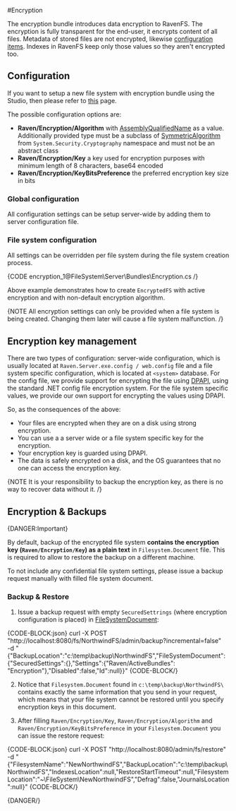 ﻿#Encryption

The encryption bundle introduces data encryption to RavenFS. The encryption is fully transparent for the end-user, it encrypts content of all files.
Metadata of stored files are not encrypted, likewise [configuration items](../../configurations). Indexes in RavenFS keep only those values so they aren't encrypted too.

## Configuration

If you want to setup a new file system with encryption bundle using the Studio, then please refer to [this](../../studio/how-to/how-to-setup-encryption) page.

The possible configuration options are:   

* **Raven/Encryption/Algorithm** with [AssemblyQualifiedName](http://msdn.microsoft.com/en-us/library/system.type.assemblyqualifiedname.aspx) as a value. Additionally provided type must be a subclass of [SymmetricAlgorithm](http://msdn.microsoft.com/en-us/library/system.security.cryptography.symmetricalgorithm.aspx) from `System.Security.Cryptography` namespace and must not be an abstract class    
* **Raven/Encryption/Key** a key used for encryption purposes with minimum length of 8 characters, base64 encoded   
* **Raven/Encryption/KeyBitsPreference** the preferred encryption key size in bits  

### Global configuration

All configuration settings can be setup server-wide by adding them to server configuration file.

### File system configuration

All settings can be overridden per file system during the file system creation process.

{CODE encryption_1@FileSystem\Server\Bundles\Encryption.cs /}

Above example demonstrates how to create `EncryptedFS` with active encryption and with non-default encryption algorithm.

{NOTE All encryption settings can only be provided when a file system is being created. Changing them later will cause a file system malfunction. /}

## Encryption key management

There are two types of configuration: server-wide configuration, which is usually located at `Raven.Server.exe.config / web.config` file and a file system specific configuration, which is located at `<system>` database. For the config file, we provide support for encrypting the file using [DPAPI](http://en.wikipedia.org/wiki/Data_Protection_API), using the standard .NET config file encryption system. For the file system specific values, we provide our own support for encrypting the values using DPAPI.

So, as the consequences of the above:    

*	Your files are encrypted when they are on a disk using strong encryption.    
*	You can use a a server wide or a file system specific key for the encryption.   
*	Your encryption key is guarded using DPAPI.   
*	The data is safely encrypted on a disk, and the OS guarantees that no one can access the encryption key.   

{NOTE It is your responsibility to backup the encryption key, as there is no way to recover data without it. /}

## Encryption & Backups

{DANGER:Important}

By default, backup of the encrypted file system **contains the encryption key (`Raven/Encryption/Key`) as a plain text** in `Filesystem.Document` file. This is required to allow to restore the backup on a different machine. 

To not include any confidential file system settings, please issue a backup request manually with filled file system document.

### Backup & Restore

1. Issue a backup request with empty `SecuredSettrings` (where encryption configuration is placed) in [FileSystemDocument](../../../glossary/file-system-document):

{CODE-BLOCK:json}
curl -X POST "http://localhost:8080/fs/NorthwindFS/admin/backup?incremental=false" \
-d "{\"BackupLocation\":\"c:\\temp\\backup\\NorthwindFS\",\"FileSystemDocument\":{\"SecuredSettings\":{},\"Settings\":{\"Raven/ActiveBundles\": \"Encryption\"},\"Disabled\":false,\"Id\":null}}"
{CODE-BLOCK/}

2. Notice that `Filesystem.Document` found in `c:\temp\backup\NorthwindFS\` contains exactly the same information that you send in your request, which means that your file system cannot be restored until you specify encryption keys in this document.

3. After filling `Raven/Encryption/Key`, `Raven/Encryption/Algorithm` and `Raven/Encryption/KeyBitsPreference` in your `Filesystem.Document` you can issue the restore request:

{CODE-BLOCK:json}
curl -X POST "http://localhost:8080/admin/fs/restore" \
-d "{\"FilesystemName\":\"NewNorthwindFS\",\"BackupLocation\":\"c:\\temp\\backup\\NorthwindFS\",\"IndexesLocation\":null,\"RestoreStartTimeout\":null,\"FilesystemLocation\":\"~\\FileSystem\\NewNorthwindFS\",\"Defrag\":false,\"JournalsLocation\":null}"
{CODE-BLOCK/}

{DANGER/}